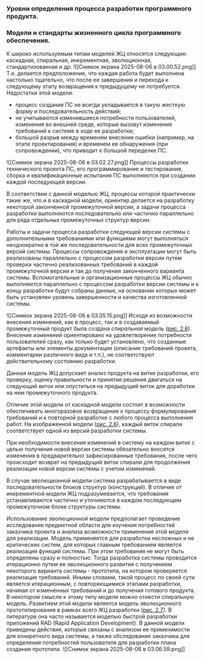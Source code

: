 ### Уровни определения процесса разработки программного продукта. 


### Модели и стандарты жизненного цикла программного обеспечения.
К широко используемым типам моделей ЖЦ относятся следующие: каскадная, спиральная, инкрементная, эволюционная, стандартизованная и др.
![[Снимок экрана 2025-08-06 в 03.00.52.png]]
Т.е. делается предположение, что каждая работа будет выполнена настолько тщательно, что после ее завершения и перехода к следующему этапу возвращения к предыдущему не потребуется.
Недостатки этой модели:
- процесс создания ПС не всегда укладывается в такую жесткую форму и последовательность действий;
- не учитываются изменившиеся потребности пользователей, изменения во внешней среде, которые вызовут изменения требований к системе в ходе ее разработки;
- большой разрыв между временем внесения ошибки (например, на этапе проектирования) и временем ее обнаружения (при сопровождении), что приводит к большой переделке ПС.

![[Снимок экрана 2025-08-06 в 03.02.27.png]]
Процессы разработки технического проекта ПС, его программирование и тестирование, сборка и квалификационные испытания ПС выполняются при создании каждой последующей версии.

В соответствии с данной моделью ЖЦ, процессы которой практически такие же, что и в каскадной модели, ориентир делается на разработку некоторой законченной промежуточной версии, а задачи процесса разработки выполняются последовательно или частично параллельно для ряда отдельных промежуточных структур версии.

Работы и задачи процесса разработки следующей версии системы с дополнительными требованиями или функциями могут выполняться неоднократно в той же последовательности для всех промежуточных версий системы. Процессы сопровождения и эксплуатации могут быть реализованы параллельно с процессом разработки версии путем проверки частично реализованных требований в каждой промежуточной версии и так до получения законченного варианта системы. Вспомогательные и организационные процессы ЖЦ обычно выполняются параллельно с процессом разработки версии системы и к концу разработки будут собраны данные, на основании которых может быть установлен уровень завершенности и качества изготовленной системы.

![[Снимок экрана 2025-08-06 в 03.05.15.png]]
Исходя из возможности внесения изменений, как в процесс, так и в создаваемый промежуточный продукт была создана _спиральная модель_ ([рис. 2.6](https://intuit.ru/studies/mini_mba/944/courses/237/lecture/6120?page=3#image.2.6)). Внесение изменений ориентировано на удовлетворение потребности пользователей сразу, как только будет установлено, что созданные артефакты или элементы документации (описание требований проекта, комментарии различного вида и т.п.), не соответствуют действительному состоянию разработки.

Данная модель ЖЦ допускает анализ продукта на витке разработки, его проверку, оценку правильности и принятия решения двигаться на следующий виток или опуститься на предыдущий виток для доработки на нем промежуточного продукта.

Отличие этой модели от каскадной модели состоит в возможности обеспечивать многоразовое возвращение к процессу формулирования требований и к повторной разработке с любого процесса выполнения работ. На изображенной модели ([рис. 2.6](https://intuit.ru/studies/mini_mba/944/courses/237/lecture/6120?page=3#image.2.6)), каждый виток спирали соответствует одной из версий разработки системы.

При необходимости внесения изменений в систему на каждом витке с целью получения новой версии системы обязательно вносятся изменения в предварительно зафиксированные требования, после чего происходит возврат на предыдущий виток спирали для продолжения реализации новой версии системы с учетом изменений.



В случае эволюционной модели система разрабатывается в виде последовательности блоков структур (конструкций). В отличие от инкрементной модели ЖЦ подразумевается, что требования устанавливаются частично и уточняются в каждом последующем промежуточном блоке структуры системы.

Использование эволюционной модели предполагает проведение исследования предметной области для изучения потребностей заказчика проекта и анализа возможности применения этой модели для реализации. Модель применяется для разработки несложных и не критических систем, для которых главным требованием является реализация функций системы. При этом требования не могут быть определены сразу и полностью. Тогда разработка системы проводится итерационно путем ее эволюционного развития с получением некоторого варианта системы - прототипа, на котором проверяется реализация требований. Иными словами, такой процесс по своей сути является итерационным, с повторяющимися этапами разработки, начиная от измененных требований и до получения готового продукта. В некотором смысле к этому типу модели можно отнести спиральную модель.
Развитием этой модели является модель эволюционного прототипирования в рамках всего ЖЦ разработки ([рис. 2.7](https://intuit.ru/studies/mini_mba/944/courses/237/lecture/6120?page=3#image.2.7)). В литературе она часто называется моделью быстрой разработки приложений RAD (Rapid Application Development). В данной модели приведены действия, которые связаны с анализом ее применимости для конкретного вида системы, а также обследование заказчика для определения потребностей пользователя для разработки плана создания прототипа.
![[Снимок экрана 2025-08-06 в 03.06.59.png]]
